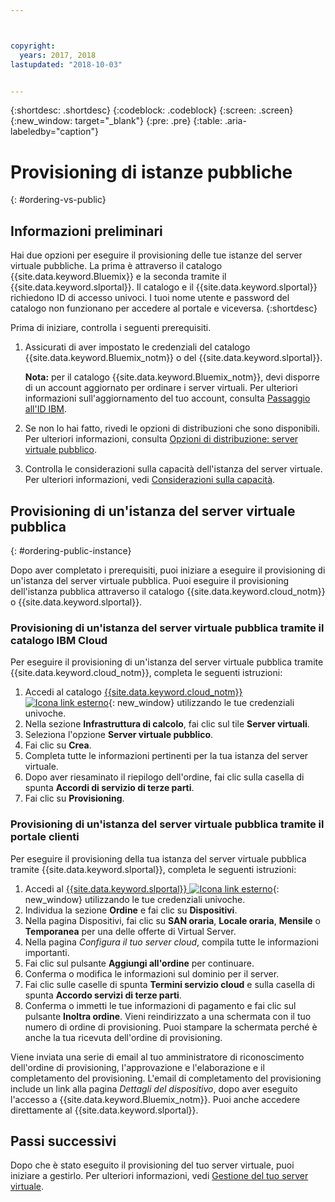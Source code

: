 ```yaml
---



copyright:
  years: 2017, 2018
lastupdated: "2018-10-03"


---
```


{:shortdesc: .shortdesc}
{:codeblock: .codeblock}
{:screen: .screen}
{:new_window: target="_blank"}
{:pre: .pre}
{:table: .aria-labeledby="caption"}

# Provisioning di istanze pubbliche
{: #ordering-vs-public}

## Informazioni preliminari
Hai due opzioni per eseguire il provisioning delle tue istanze del server virtuale pubbliche. La prima è attraverso il catalogo {{site.data.keyword.Bluemix}} e la seconda tramite il {{site.data.keyword.slportal}}. Il catalogo e il {{site.data.keyword.slportal}} richiedono ID di accesso univoci. I tuoi nome utente e password del catalogo non funzionano per accedere al portale e viceversa.
{:shortdesc}

Prima di iniziare, controlla i seguenti prerequisiti.

  1. Assicurati di aver impostato le credenziali del catalogo {{site.data.keyword.Bluemix_notm}} o del {{site.data.keyword.slportal}}.

     **Nota:** per il catalogo {{site.data.keyword.Bluemix_notm}}, devi disporre di un account aggiornato per ordinare i server virtuali. Per ulteriori informazioni sull'aggiornamento del tuo account, consulta [Passaggio all'ID IBM](https://console.bluemix.net/docs/admin/softlayerlink.html).

  2. Se non lo hai fatto, rivedi le opzioni di distribuzioni che sono disponibili. Per ulteriori informazioni, consulta [Opzioni di distribuzione: server virtuale pubblico](../vsi/vsi_public.html).

  3. Controlla le considerazioni sulla capacità dell'istanza del server virtuale.  Per ulteriori informazioni, vedi [Considerazioni sulla capacità](ts_capacity_bp.html).

## Provisioning di un'istanza del server virtuale pubblica
{: #ordering-public-instance}

Dopo aver completato i prerequisiti, puoi iniziare a eseguire il provisioning di un'istanza del server virtuale pubblica. Puoi eseguire il provisioning dell'istanza pubblica attraverso il catalogo {{site.data.keyword.cloud_notm}} o {{site.data.keyword.slportal}}.

### Provisioning di un'istanza del server virtuale pubblica tramite il catalogo IBM Cloud 
Per eseguire il provisioning di un'istanza del server virtuale pubblica tramite {{site.data.keyword.cloud_notm}}, completa le seguenti istruzioni:

  1. Accedi al catalogo [{{site.data.keyword.cloud_notm}} ![Icona link esterno](../icons/launch-glyph.svg "Icona link esterno")](https://console.bluemix.net/catalog/){: new_window} utilizzando le tue credenziali univoche. 
  2. Nella sezione **Infrastruttura di calcolo**, fai clic sul tile **Server virtuali**.
  3. Seleziona l'opzione **Server virtuale pubblico**.
  4. Fai clic su **Crea**.
  5. Completa tutte le informazioni pertinenti per la tua istanza del server virtuale. 
  6. Dopo aver riesaminato il riepilogo dell'ordine, fai clic sulla casella di spunta **Accordi di servizio di terze parti**. 
  7. Fai clic su **Provisioning**.
  
### Provisioning di un'istanza del server virtuale pubblica tramite il portale clienti
Per eseguire il provisioning della tua istanza del server virtuale pubblica tramite {{site.data.keyword.slportal}}, completa le seguenti istruzioni:

  1. Accedi al [{{site.data.keyword.slportal}} ![Icona link esterno](../icons/launch-glyph.svg "Icona link esterno")](https://control.softlayer.com/){: new_window} utilizzando le tue credenziali univoche.
  2. Individua la sezione **Ordine** e fai clic su **Dispositivi**. 
  3. Nella pagina Dispositivi, fai clic su **SAN oraria**, **Locale oraria**, **Mensile** o **Temporanea** per una delle offerte di Virtual Server.
  4. Nella pagina *Configura il tuo server cloud*, compila tutte le informazioni importanti.
  5. Fai clic sul pulsante **Aggiungi all'ordine** per continuare.
  6. Conferma o modifica le informazioni sul dominio per il server.
  7. Fai clic sulle caselle di spunta **Termini servizio cloud** e sulla casella di spunta **Accordo servizi di terze parti**.
  8. Conferma o immetti le tue informazioni di pagamento e fai clic sul pulsante **Inoltra ordine**. Vieni reindirizzato a una schermata con il tuo numero di ordine di provisioning. Puoi stampare la schermata perché è anche la tua ricevuta dell'ordine di provisioning.

 Viene inviata una serie di email al tuo amministratore di riconoscimento dell'ordine di provisioning, l'approvazione e l'elaborazione e il completamento del provisioning. L'email di completamento del provisioning include un link alla pagina *Dettagli del dispositivo*, dopo aver eseguito l'accesso a {{site.data.keyword.Bluemix_notm}}. Puoi anche accedere direttamente al {{site.data.keyword.slportal}}.

## Passi successivi
Dopo che è stato eseguito il provisioning del tuo server virtuale, puoi iniziare a gestirlo. Per ulteriori informazioni, vedi [Gestione del tuo server virtuale](../vsi/vsi_managing.html).

